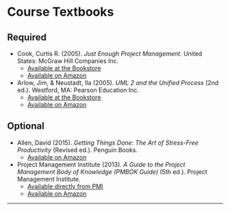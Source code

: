 # Course Textbooks #

## Required ##

- Cook, Curtis R. (2005). *Just Enough Project Management*. United States: McGraw Hill Companies Inc.
	- [Available at the Bookstore][jepm-bookstore]
	- [Available on Amazon][jepm-amazon]
- Arlow, Jim, & Neustadt, Ila (2005). *UML 2 and the Unified Process* (2nd ed.). Westford, MA: Pearson Education Inc.
	- [Available at the Bookstore][umlup-bookstore]
	- [Available on Amazon][umlup-amazon]

## Optional ##

- Allen, David (2015). *Getting Things Done: The Art of Stress-Free Productivity* (Revised ed.). Penguin Books.
	- [Available on Amazon][gtd]
- Project Management Institute (2013). *A Guide to the Project Management Body of Knowledge (PMBOK Guide)* (5th ed.). Project Management Institute.
	- [Available directly from PMI][pmbok]
	- [Available on Amazon][pmbok2]


---

[umlup-amazon]: http://www.amazon.ca/dp/0321321278 "UMLUP"
[umlup-bookstore]: http://bookstore.rrc.mb.ca/redriver/buy_book_detail.asp?pf_id=10050798
[jepm-amazon]: http://www.amazon.ca/dp/0071445404 "JEPM"
[jepm-bookstore]: http://bookstore.rrc.mb.ca/redriver/buy_book_detail.asp?pf_id=10086520
[gtd]: http://www.amazon.ca/dp/0143126563 "GTD"
[pmbok]: http://www.pmi.org/PMBOK-Guide-and-Standards.aspx "PMBOK Guide"
[pmbok2]: http://www.amazon.ca/dp/1935589679
